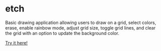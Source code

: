 # etch

Basic drawing application allowing users to draw on a grid, select colors, erase, enable rainbow mode, adjust grid size, toggle grid lines, and clear the grid with an option to update the background color.

[Try it here!](https://angeldlg.github.io/etch/)